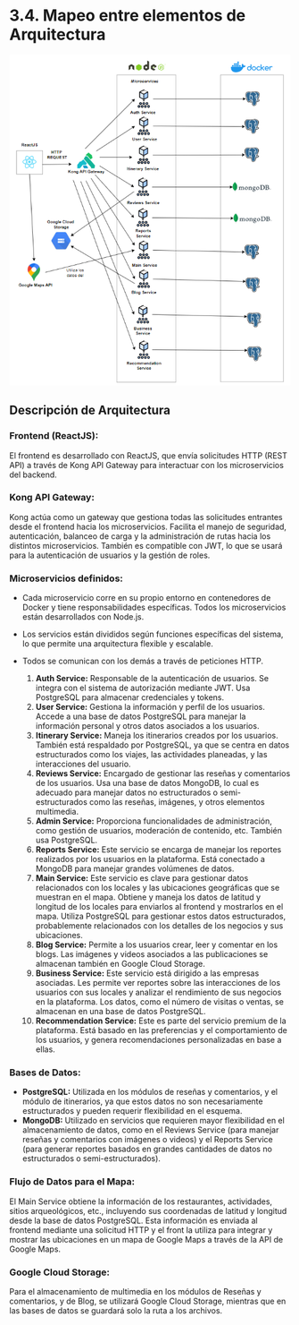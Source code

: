 # 3.4. Mapeo entre elementos de Arquitectura

![Mapeo entre elementos de Arqui](MapeoEntreElementos.png)

## Descripción de Arquitectura

### Frontend (ReactJS):
El frontend es desarrollado con ReactJS, que envía solicitudes HTTP (REST API) a través de Kong API Gateway para interactuar con los microservicios del backend.

### Kong API Gateway:
Kong actúa como un gateway que gestiona todas las solicitudes entrantes desde el frontend hacia los microservicios. Facilita el manejo de seguridad, autenticación, balanceo de carga y la administración de rutas hacia los distintos microservicios. También es compatible con JWT, lo que se usará para la autenticación de usuarios y la gestión de roles.

### Microservicios definidos:
- Cada microservicio corre en su propio entorno en contenedores de Docker y tiene responsabilidades específicas. Todos los microservicios están desarrollados con Node.js.
- Los servicios están divididos según funciones específicas del sistema, lo que permite una arquitectura flexible y escalable.
- Todos se comunican con los demás a través de peticiones HTTP.

  1. **Auth Service:** Responsable de la autenticación de usuarios. Se integra con el sistema de autorización mediante JWT. Usa PostgreSQL para almacenar credenciales y tokens.
  2. **User Service:** Gestiona la información y perfil de los usuarios. Accede a una base de datos PostgreSQL para manejar la información personal y otros datos asociados a los usuarios.
  3. **Itinerary Service:** Maneja los itinerarios creados por los usuarios. También está respaldado por PostgreSQL, ya que se centra en datos estructurados como los viajes, las actividades planeadas, y las interacciones del usuario.
  4. **Reviews Service:** Encargado de gestionar las reseñas y comentarios de los usuarios. Usa una base de datos MongoDB, lo cual es adecuado para manejar datos no estructurados o semi-estructurados como las reseñas, imágenes, y otros elementos multimedia.
  5. **Admin Service:** Proporciona funcionalidades de administración, como gestión de usuarios, moderación de contenido, etc. También usa PostgreSQL.
  6. **Reports Service:** Este servicio se encarga de manejar los reportes realizados por los usuarios en la plataforma. Está conectado a MongoDB para manejar grandes volúmenes de datos.
  7. **Main Service:** Este servicio es clave para gestionar datos relacionados con los locales y las ubicaciones geográficas que se muestran en el mapa. Obtiene y maneja los datos de latitud y longitud de los locales para enviarlos al frontend y mostrarlos en el mapa. Utiliza PostgreSQL para gestionar estos datos estructurados, probablemente relacionados con los detalles de los negocios y sus ubicaciones.
  8. **Blog Service:** Permite a los usuarios crear, leer y comentar en los blogs. Las imágenes y videos asociados a las publicaciones se almacenan también en Google Cloud Storage.
  9. **Business Service:** Este servicio está dirigido a las empresas asociadas. Les permite ver reportes sobre las interacciones de los usuarios con sus locales y analizar el rendimiento de sus negocios en la plataforma. Los datos, como el número de visitas o ventas, se almacenan en una base de datos PostgreSQL.
  10. **Recommendation Service:** Este es parte del servicio premium de la plataforma. Está basado en las preferencias y el comportamiento de los usuarios, y genera recomendaciones personalizadas en base a ellas.

### Bases de Datos:
- **PostgreSQL:** Utilizada en los módulos de reseñas y comentarios, y el módulo de itinerarios, ya que estos datos no son necesariamente estructurados y pueden requerir flexibilidad en el esquema.
- **MongoDB:** Utilizado en servicios que requieren mayor flexibilidad en el almacenamiento de datos, como en el Reviews Service (para manejar reseñas y comentarios con imágenes o videos) y el Reports Service (para generar reportes basados en grandes cantidades de datos no estructurados o semi-estructurados).

### Flujo de Datos para el Mapa:
El Main Service obtiene la información de los restaurantes, actividades, sitios arqueológicos, etc., incluyendo sus coordenadas de latitud y longitud desde la base de datos PostgreSQL. Esta información es enviada al frontend mediante una solicitud HTTP y el front la utiliza para integrar y mostrar las ubicaciones en un mapa de Google Maps a través de la API de Google Maps.

### Google Cloud Storage:
Para el almacenamiento de multimedia en los módulos de Reseñas y comentarios, y de Blog, se utilizará Google Cloud Storage, mientras que en las bases de datos se guardará solo la ruta a los archivos.
